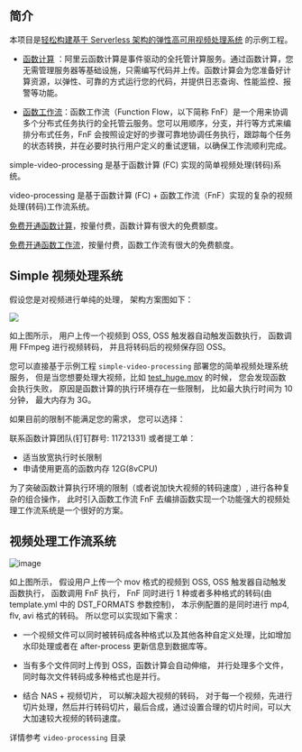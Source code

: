 ## 简介

本项目是[轻松构建基于 Serverless 架构的弹性高可用视频处理系统](https://yq.aliyun.com/articles/727684) 的示例工程。

- [函数计算](https://help.aliyun.com/product/50980.html) ：阿里云函数计算是事件驱动的全托管计算服务。通过函数计算，您无需管理服务器等基础设施，只需编写代码并上传。函数计算会为您准备好计算资源，以弹性、可靠的方式运行您的代码，并提供日志查询、性能监控、报警等功能。

- [函数工作流](https://help.aliyun.com/product/113549.html)：函数工作流（Function Flow，以下简称 FnF）是一个用来协调多个分布式任务执行的全托管云服务。您可以用顺序，分支，并行等方式来编排分布式任务，FnF 会按照设定好的步骤可靠地协调任务执行，跟踪每个任务的状态转换，并在必要时执行用户定义的重试逻辑，以确保工作流顺利完成。

simple-video-processing 是基于函数计算 (FC) 实现的简单视频处理(转码)系统。

video-processing 是基于函数计算 (FC) + 函数工作流（FnF）实现的复杂的视频处理(转码)工作流系统。

[免费开通函数计算](https://statistics.functioncompute.com/?title=ServerlessVideo&theme=ServerlessVideo&author=rsong&src=article&url=http://fc.console.aliyun.com)，按量付费，函数计算有很大的免费额度。

[免费开通函数工作流](https://statistics.functioncompute.com/?title=ServerlessVideo&theme=ServerlessVideo&author=rsong&src=article&url=http://fnf.console.aliyun.com)，按量付费，函数工作流有很大的免费额度。

## Simple 视频处理系统

假设您是对视频进行单纯的处理， 架构方案图如下：

![](https://img.alicdn.com/tfs/TB1whybzbj1gK0jSZFuXXcrHpXa-758-329.png)

如上图所示， 用户上传一个视频到 OSS, OSS 触发器自动触发函数执行， 函数调用 FFmpeg 进行视频转码， 并且将转码后的视频保存回 OSS。

您可以直接基于示例工程 `simple-video-processing` 部署您的简单视频处理系统服务， 但是当您想要处理大视频，比如 [test_huge.mov](https://fc-hz-demo.oss-cn-hangzhou.aliyuncs.com/fnf_video/inputs/test_huge.mov) 的时候， 您会发现函数会执行失败， 原因是函数计算的执行环境存在一些限制， 比如最大执行时间为 10 分钟， 最大内存为 3G。

如果目前的限制不能满足您的需求， 您可以选择：

联系函数计算团队(钉钉群号: 11721331) 或者提工单：
- 适当放宽执行时长限制
- 申请使用更高的函数内存 12G(8vCPU)

为了突破函数计算执行环境的限制（或者说加快大视频的转码速度）,  进行各种复杂的组合操作， 此时引入函数工作流 FnF 去编排函数实现一个功能强大的视频处理工作流系统是一个很好的方案。

## 视频处理工作流系统

![image](https://img.alicdn.com/tfs/TB1A.PSzrj1gK0jSZFuXXcrHpXa-570-613.png)

如上图所示， 假设用户上传一个 mov 格式的视频到 OSS, OSS 触发器自动触发函数执行， 函数调用 FnF 执行， FnF 同时进行 1 种或者多种格式的转码(由 template.yml 中的 DST_FORMATS 参数控制)， 本示例配置的是同时进行 mp4, flv, avi 格式的转码。 所以您可以实现如下需求：

- 一个视频文件可以同时被转码成各种格式以及其他各种自定义处理，比如增加水印处理或者在 after-process 更新信息到数据库等。

- 当有多个文件同时上传到 OSS，函数计算会自动伸缩， 并行处理多个文件， 同时每次文件转码成多种格式也是并行。

- 结合 NAS + 视频切片， 可以解决超大视频的转码， 对于每一个视频，先进行切片处理，然后并行转码切片，最后合成，通过设置合理的切片时间，可以大大加速较大视频的转码速度。

详情参考 `video-processing` 目录
